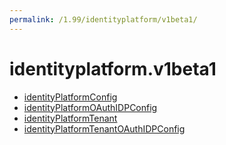 ```yaml
---
permalink: /1.99/identityplatform/v1beta1/
---
```


# identityplatform.v1beta1



* [identityPlatformConfig](identityPlatformConfig.md)
* [identityPlatformOAuthIDPConfig](identityPlatformOAuthIDPConfig.md)
* [identityPlatformTenant](identityPlatformTenant.md)
* [identityPlatformTenantOAuthIDPConfig](identityPlatformTenantOAuthIDPConfig.md)